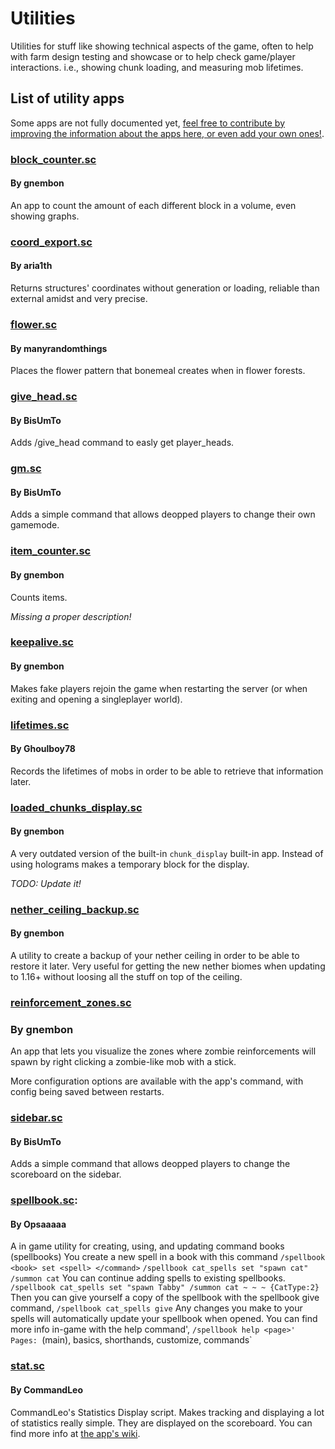 # Utilities

Utilities for stuff like showing technical aspects of the game, often to help with farm design testing and showcase or to help check game/player interactions.
i.e., showing chunk loading, and measuring mob lifetimes.

## List of utility apps

Some apps are not fully documented yet, [feel free to contribute by improving the information about the apps here, or even add your own ones!](https://github.com/gnembon/scarpet/edit/master/programs/utilities/README.md).

### [block_counter.sc](https://github.com/gnembon/scarpet/blob/master/programs/utilities/block_counter.sc)
#### By gnembon

An app to count the amount of each different block in a volume, even showing graphs.

### [coord_export.sc](https://github.com/gnembon/scarpet/commits/master/programs/utilities/coord_export.sc)
#### By aria1th

Returns structures' coordinates without generation or loading, reliable than external amidst and very precise.

### [flower.sc](https://github.com/gnembon/scarpet/blob/master/programs/utilities/flower.sc)
#### By manyrandomthings

Places the flower pattern that bonemeal creates when in flower forests.

### [give_head.sc](https://github.com/gnembon/scarpet/blob/master/programs/utilities/give_head.sc)
#### By BisUmTo

Adds /give_head command to easly get player_heads.

### [gm.sc](https://github.com/gnembon/scarpet/blob/master/programs/utilities/gm.sc)
#### By BisUmTo

Adds a simple command that allows deopped players to change their own gamemode.

### [item_counter.sc](https://github.com/gnembon/scarpet/blob/master/programs/utilities/item_counter.sc)
#### By gnembon

Counts items.

_Missing a proper description!_

### [keepalive.sc](https://github.com/gnembon/scarpet/blob/master/programs/utilities/keepalive.sc)
#### By gnembon

Makes fake players rejoin the game when restarting the server (or when exiting and opening a singleplayer world).

### [lifetimes.sc](https://github.com/gnembon/scarpet/blob/master/programs/utilities/lifetimes.sc)
#### By Ghoulboy78

Records the lifetimes of mobs in order to be able to retrieve that information later.

### [loaded_chunks_display.sc](https://github.com/gnembon/scarpet/blob/master/programs/utilities/loaded_chunks_display.sc)
#### By gnembon

A very outdated version of the built-in `chunk_display` built-in app. Instead of using holograms makes a temporary block
for the display.

_TODO: Update it!_

### [nether_ceiling_backup.sc](https://github.com/gnembon/scarpet/blob/master/programs/utilities/nether_ceiling_backup.sc)
#### By gnembon

A utility to create a backup of your nether ceiling in order to be able to restore it later. Very useful for getting the 
new nether biomes when updating to 1.16+ without loosing all the stuff on top of the ceiling.

### [reinforcement_zones.sc](https://github.com/gnembon/scarpet/blob/master/programs/utilities/reinforcement_zones.sc)
### By gnembon

An app that lets you visualize the zones where zombie reinforcements will spawn by right clicking a zombie-like mob with a stick.

More configuration options are available with the app's command, with config being saved between restarts.

### [sidebar.sc](https://github.com/gnembon/scarpet/blob/master/programs/utilities/sidebar.sc)
#### By BisUmTo

Adds a simple command that allows deopped players to change the scoreboard on the sidebar.

### [spellbook.sc](https://github.com/gnembon/scarpet/blob/master/programs/utilities/spellbook.sc):
#### By Opsaaaaa

A in game utility for creating, using, and updating command books (spellbooks)
You create a new spell in a book with this command
`/spellbook <book> set <spell> </command>` 
`/spellbook cat_spells set "spawn cat" /summon cat`
You can continue adding spells to existing spellbooks. 
`/spellbook cat_spells set "spawn Tabby" /summon cat ~ ~ ~ {CatType:2}`
Then you can give yourself a copy of the spellbook with the spellbook give command,
`/spellbook cat_spells give`
Any changes you make to your spells will automatically update your spellbook when opened.
You can find more info in-game with the help command',
`/spellbook help <page>' Pages: `(main), basics, shorthands, customize, commands`

### [stat.sc](https://github.com/gnembon/scarpet/blob/master/programs/utilities/stat.sc)
#### By CommandLeo

CommandLeo's Statistics Display script. Makes tracking and displaying a lot of statistics really simple.
They are displayed on the scoreboard. You can find more info at [the app's wiki](https://github.com/CommandLeo/scarpet/wiki/Statistic-Display).
